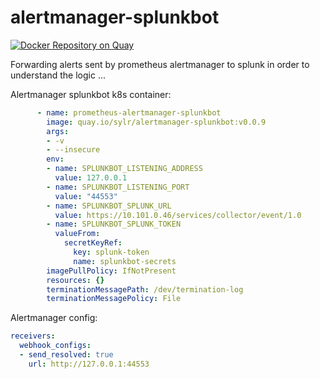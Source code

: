 # alertmanager-splunkbot

[![Docker Repository on Quay](https://quay.io/repository/sylr/alertmanager-splunkbot/status "Docker Repository on Quay")](https://quay.io/repository/sylr/alertmanager-splunkbot)

Forwarding alerts sent by prometheus alertmanager to splunk in order to understand the logic ...

Alertmanager splunkbot k8s container:

```yaml
      - name: prometheus-alertmanager-splunkbot
        image: quay.io/sylr/alertmanager-splunkbot:v0.0.9
        args:
        - -v
        - --insecure
        env:
        - name: SPLUNKBOT_LISTENING_ADDRESS
          value: 127.0.0.1
        - name: SPLUNKBOT_LISTENING_PORT
          value: "44553"
        - name: SPLUNKBOT_SPLUNK_URL
          value: https://10.101.0.46/services/collector/event/1.0
        - name: SPLUNKBOT_SPLUNK_TOKEN
          valueFrom:
            secretKeyRef:
              key: splunk-token
              name: splunkbot-secrets
        imagePullPolicy: IfNotPresent
        resources: {}
        terminationMessagePath: /dev/termination-log
        terminationMessagePolicy: File
```

Alertmanager config:

```yaml
receivers:
  webhook_configs:
  - send_resolved: true
    url: http://127.0.0.1:44553
```
